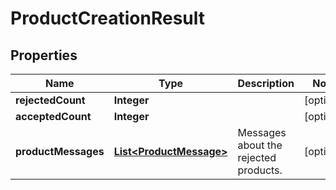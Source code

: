 
# ProductCreationResult

## Properties
Name | Type | Description | Notes
------------ | ------------- | ------------- | -------------
**rejectedCount** | **Integer** |  |  [optional]
**acceptedCount** | **Integer** |  |  [optional]
**productMessages** | [**List&lt;ProductMessage&gt;**](ProductMessage.md) | Messages about the rejected products. |  [optional]



